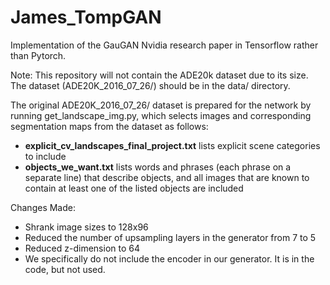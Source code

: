 # James_TompGAN
Implementation of the GauGAN Nvidia research paper in Tensorflow rather than Pytorch.

Note: This repository will not contain the ADE20k dataset due to its size. The
dataset (ADE20K_2016_07_26/) should be in the data/ directory.

The original ADE20K_2016_07_26/ dataset is prepared for the network by running
get_landscape_img.py, which selects images and corresponding segmentation maps
from the dataset as follows:
- **explicit_cv_landscapes_final_project.txt** lists explicit scene categories
  to include 
- **objects_we_want.txt** lists words and phrases (each phrase on a separate
  line) that describe objects, and all images that are known to contain
  at least one of the listed objects are included


Changes Made: 
- Shrank image sizes to 128x96
- Reduced the number of upsampling layers in the generator from 7 to 5 
- Reduced z-dimension to 64
- We specifically do not include the encoder in our generator. It is in the code, but not used.
